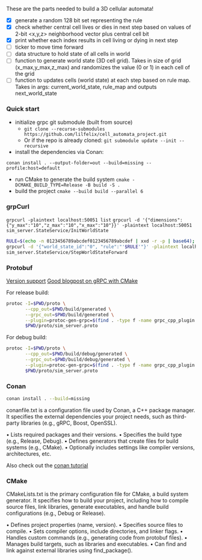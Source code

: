 These are the parts needed to build a 3D cellular automata! 
- [x] generate a random 128 bit set representing the rule
- [x] check whether central cell lives or dies in next step based on values of 2-bit <x,y,z> neighborhood vector plus central cell bit
- [x] print whether each index results in cell living or dying in next step
- [ ] ticker to move time forward
- [ ] data structure to hold state of all cells in world
- [ ] function to generate world state (3D cell grid). Takes in size of grid (x_max,y_max,z_max) and randomizes the value (0 or 1) in each cell of the grid
- [ ] function to updates cells (world state) at each step based on rule map. Takes in args: current_world_state, rule_map and outputs next_world_state

### Quick start

- initialize grpc git submodule (built from source)
    - `git clone --recurse-submodules https://github.com/lilfelix/cell_automata_project.git`
    - Or if the repo is already cloned: `git submodule update --init --recursive`
- install the dependencies via Conan: 
```
conan install . --output-folder=out --build=missing --profile:host=default
```
- run CMake to generate the build system `cmake -DCMAKE_BUILD_TYPE=Release -B build -S .`
- build the project `cmake --build build --parallel 6`

### grpCurl

`grpcurl -plaintext localhost:50051 list`
`grpcurl -d '{"dimensions":{"y_max":"10","z_max":"10","x_max":"10"}}' -plaintext localhost:50051 sim_server.StateService/InitWorldState`

```bash
RULE=$(echo -n 0123456789abcdef0123456789abcdef | xxd -r -p | base64); \       
grpcurl -d '{"world_state_id":"0", "rule":"'$RULE'"}' -plaintext localhost:50051 \
sim_server.StateService/StepWorldStateForward
```

### Protobuf
[Version support](https://protobuf.dev/support/version-support/)
[Good blogpost on gRPC with CMake](https://www.f-ax.de/dev/2020/11/08/grpc-plugin-cmake-support.html)

For release build:
```bash
protoc -I=$PWD/proto \
       --cpp_out=$PWD/build/generated \
       --grpc_out=$PWD/build/generated \
       --plugin=protoc-gen-grpc=$(find . -type f -name grpc_cpp_plugin | head -n1) \
       $PWD/proto/sim_server.proto
```

For debug build:
```bash
protoc -I=$PWD/proto \
       --cpp_out=$PWD/build/debug/generated \
       --grpc_out=$PWD/build/debug/generated \
       --plugin=protoc-gen-grpc=$(find . -type f -name grpc_cpp_plugin | head -n1) \
       $PWD/proto/sim_server.proto
```

### Conan

```bash
conan install . --build=missing
```

conanfile.txt is a configuration file used by Conan, a C++ package manager. It specifies the external dependencies your project needs, such as third-party libraries (e.g., gRPC, Boost, OpenSSL).

•	Lists required packages and their versions.
•	Specifies the build type (e.g., Release, Debug).
•	Defines generators that create files for build systems (e.g., CMake).
•	Optionally includes settings like compiler versions, architectures, etc.

Also check out the [conan tutorial](https://docs.conan.io/2/tutorial/consuming_packages/build_simple_cmake_project.html)


### CMake

CMakeLists.txt is the primary configuration file for CMake, a build system generator. It specifies how to build your project, including how to compile source files, link libraries, generate executables, and handle build configurations (e.g., Debug or Release).

•	Defines project properties (name, version).
•	Specifies source files to compile.
•	Sets compiler options, include directories, and linker flags.
•	Handles custom commands (e.g., generating code from protobuf files).
•	Manages build targets, such as libraries and executables.
•	Can find and link against external libraries using find_package().